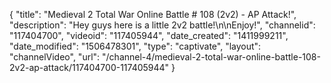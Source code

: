 {
    "title": "Medieval 2 Total War Online Battle # 108 (2v2) - AP Attack!",
    "description": "Hey guys here is a little 2v2 battle!\n\nEnjoy!",
    "channelid": "117404700",
    "videoid": "117405944",
    "date_created": "1411999211",
    "date_modified": "1506478301",
    "type": "captivate",
    "layout": "channelVideo",
    "url": "\/channel-4\/medieval-2-total-war-online-battle-108-2v2-ap-attack\/117404700-117405944"
}